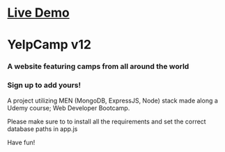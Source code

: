 # [Live Demo](http://yelpcamp-t.herokuapp.com/)

# YelpCamp v12
### A website featuring camps from all around the world
### Sign up to add yours!

A project utilizing MEN (MongoDB, ExpressJS, Node) stack made along a Udemy course; Web Developer Bootcamp.

Please make sure to to install all the requirements and set the correct database paths in app.js

Have fun!
